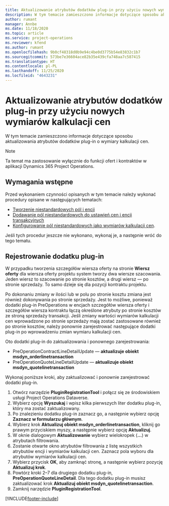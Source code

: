 ```yaml
---
title: Aktualizowanie atrybutów dodatków plug-in przy użyciu nowych wymiarów kalkulacji cen
description: W tym temacie zamieszczono informacje dotyczące sposobu aktualizowania atrybutów dodatków plug-in o wymiary kalkulacji cen.
author: rumant
manager: Annbe
ms.date: 11/18/2020
ms.topic: article
ms.service: project-operations
ms.reviewer: kfend
ms.author: rumant
ms.openlocfilehash: 9b0cf48318d0b9e94c4be0d3775b54e83832c1b7
ms.sourcegitcommit: 573be7e36604ace82b35e439cfa748aa7c587415
ms.translationtype: HT
ms.contentlocale: pl-PL
ms.lasthandoff: 11/25/2020
ms.locfileid: "4643231"
---
```

# <a name="update-plug-in-attributes-with-new-pricing-dimensions"></a>Aktualizowanie atrybutów dodatków plug-in przy użyciu nowych wymiarów kalkulacji cen

W tym temacie zamieszczono informacje dotyczące sposobu aktualizowania atrybutów dodatków plug-in o wymiary kalkulacji cen.

> [!NOTE]
> Ta temat ma zastosowanie wyłącznie do funkcji ofert i kontraktów w aplikacji Dynamics 365 Project Operations.

## <a name="prerequisites"></a>Wymagania wstępne
Przed wykonaniem czynności opisanych w tym temacie należy wykonać procedury opisane w następujących tematach:

  - [Tworzenie niestandardowych pól i encji](create-custom-fields-entities-pricing-dimensions.md) 
  - [Dodawanie pól niestandardowych do ustawień cen i encji transakcyjnych ](add-custom-fields-price-setup-transactional-entities.md)
  - [Konfigurowanie pól niestandardowych jako wymiarów kalkulacji cen](set-up-custom-fields-pricing-dimensions.md). 
  
Jeśli tych procedur jeszcze nie wykonano, wykonaj je, a następnie wróć do tego tematu.

## <a name="register-a-plug-in"></a>Rejestrowanie dodatku plug-in
W przypadku tworzenia szczegółów wiersza oferty na stronie **Wiersz oferty** dla wiersza oferty projektu system tworzy dwa wiersze szacowania. Jeden wiersz to szacowanie po stronie kosztów, a drugi wiersz — po stronie sprzedaży. To samo dzieje się dla pozycji kontraktu projektu.

Po dokonaniu zmiany w ilości lub w polu po stronie kosztu zmiana jest również dokonywania po stronie sprzedaży. Jest to możliwe, ponieważ dodatki plug-in PreOperations w encjach szczegółów wiersza oferty i szczegółów wiersza kontraktu łączą określone atrybuty po stronie kosztów ze stroną sprzedaży transakcji. Jeśli zmiany wartości wymiarów kalkulacji cen wprowadzone po stronie sprzedaży mają zostać zastosowane również po stronie kosztów, należy ponownie zarejestrować następujące dodatki plug-in po wprowadzeniu zmian wymiaru kalkulacji cen.

Oto dodatki plug-in do zaktualizowania i ponownego zarejestrowania:

- PreOperationContractLineDetailUpdate — **aktualizuje obiekt msdyn_orderlinetransaction**
- PreOperationQuoteLineDetailUpdate — **aktualizuje obiekt msdyn_quotelinetransaction**

Wykonaj poniższe kroki, aby zaktualizować i ponownie zarejestrować dodatki plug-in.

1. Otwórz narzędzie **PluginRegistrationTool** i połącz się ze środowiskiem usługi Project Operations Dataverse.
2. Wybierz opcję **Wyszukaj** i wpisz kilka pierwszych liter dodatku plug-in, który ma zostać zaktualizowany.
3. Po znalezieniu dodatku plug-in zaznacz go, a następnie wybierz opcję **Zaznacz w formularzu głównym**.
4. Wybierz krok **Aktualizuj obiekt msdyn_orderlinetransaction**, kliknij go prawym przyciskiem myszy, a następnie wybierz opcję **Aktualizuj**.
5. W oknie dialogowym **Aktualizowanie** wybierz wielokropek (**...**) w atrybutach filtrowania.
6. Zostanie otwarte okno atrybutów filtrowania z listę wszystkich atrybutów encji i wymiarów kalkulacji cen. Zaznacz pola wyboru dla atrybutów wymiarów kalkulacji cen.
7. Wybierz przycisk **OK**, aby zamknąć stronę, a następnie wybierz pozycję **Aktualizuj krok**.
8. Powtórz kroki 2–7 dla drugiego dodatku plug-in, **PreOperationQuoteLineDetail**. Dla tego dodatku plug-in musisz zaktualizować krok **Aktualizuj obiekt msdyn_quotelinetransaction**.
9. Zamknij narzędzie **PluginRegistrationTool**.


[!INCLUDE[footer-include](../includes/footer-banner.md)]